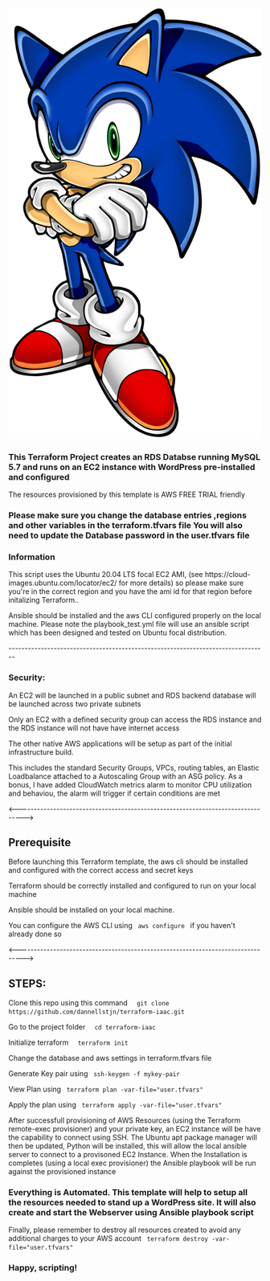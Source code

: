 <img src= "sonic.png" />
<h3>
This Terraform Project creates an RDS Databse running MySQL 5.7 and runs on an EC2 instance with WordPress pre-installed and configured </h3>
 
 <p>
 The resources provisioned by this template is AWS FREE TRIAL friendly</p> 
 
 <h3>Please make sure you change the database entries ,regions and other variables in the terraform.tfvars file
 You will also need to update the  Database password in the user.tfvars file </h3>
<h3>
Information
</h3>

<p>This script uses the Ubuntu 20.04 LTS focal EC2 AMI, (see https://cloud-images.ubuntu.com/locator/ec2/ for more details) so please make sure you're in the correct region and you have the ami id for that region before initalizing Terraform..

Ansible should be installed and the aws CLI configured properly on the local machine. 
Please note the playbook_test.yml file will use an ansible script which has been designed and tested on Ubuntu focal distribution.

</p>
  --------------------------------------------------------------------------------
 <h3> Security: </h3>
<p> An EC2 will be launched in a public subnet and RDS backend database will be launched across two private subnets </p>
<p> Only an EC2 with a defined security group can access the RDS instance and the RDS instance will not have have internet access </p>
<p> The other native AWS applications will be setup as part of the initial infrastructure build. 

This includes the standard Security Groups, VPCs, routing tables, an Elastic Loadbalance attached to a Autoscaling Group with an ASG policy. As a bonus, I have added CloudWatch metrics alarm to monitor CPU utilization and behaviou, the alarm will trigger if certain conditions are met</p>


<-------------------------------------------------------------------------------->

<h2> Prerequisite </h2>
<p> Before launching this Terraform template, the aws cli should be installed and configured with the correct access and secret keys </p>
<p> Terraform should be correctly installed and configured to run on your local machine </p>
<p> Ansible should be installed on your local machine.
<p> You can configure the AWS CLI using <code> aws configure </code> if you haven't already done so </p>

<-------------------------------------------------------------------------------->

<h2> STEPS: </h2>

 <p>Clone this repo using this command <code>  git clone https://github.com/dannellstjn/terraform-iaac.git</code></p>
 <p> Go to the project folder         <code>  cd terraform-iaac </code></p>
 <p>Initialize terraform          <code>  terraform init</code></p>
 <p>Change the database and aws settings in terraform.tfvars file </p>
 <p>Generate Key pair using        <code> ssh-keygen -f mykey-pair  </code></p>
 <p>View Plan using                <code> terraform plan -var-file="user.tfvars"  </code></p>
 <p>Apply the plan using           <code> terraform apply -var-file="user.tfvars" </code></p>
 
 <p> After successfull provisioning of AWS Resources (using the Terraform remote-exec provisioner) and your private key, an EC2 instance will be have the capability to connect using SSH. The Ubuntu apt package manager will then be updated, Python will be installed, this will allow the local ansible server to connect to a provisoned EC2 Instance. When the Installation is completes (using a local exec provisioner) the Ansible playbook will be run against the provisioned instance </p>

 <h3> Everything is Automated. This template will help to setup all the resources needed to stand up a WordPress site. It  will also create  and start the Webserver using Ansible playbook script </h3>

 <p>Finally, please remember to destroy all resources created to avoid any additional charges to your AWS account  <code> terraform destroy -var-file="user.tfvars" </code></p>

<h3>Happy, scripting!</h3>



